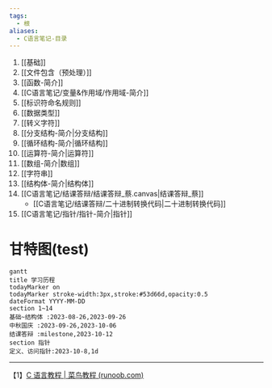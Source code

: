 ```yaml
---
tags:
  - 根
aliases:
  - C语言笔记-目录
---
```

1. [[基础]]
2. [[文件包含（预处理）]]
3. [[函数-简介]]
4. [[C语言笔记/变量&作用域/作用域-简介]]
5. [[标识符命名规则]]
6. [[数据类型]]
7. [[转义字符]]
8. [[分支结构-简介|分支结构]]
9. [[循环结构-简介|循环结构]]
10. [[运算符-简介|运算符]]
11. [[数组-简介|数组]]
12. [[字符串]]
13. [[结构体-简介|结构体]]
14. [[C语言笔记/结课答辩/结课答辩_蔡.canvas|结课答辩_蔡]]
	- [[C语言笔记/结课答辩/二十进制转换代码|二十进制转换代码]]
15. [[C语言笔记/指针/指针-简介|指针]]


# 甘特图(test)

```mermaid
gantt
title 学习历程
todayMarker on
todayMarker stroke-width:3px,stroke:#53d66d,opacity:0.5
dateFormat YYYY-MM-DD
section 1~14
基础~结构体 :2023-08-26,2023-09-26
中秋国庆 :2023-09-26,2023-10-06
结课答辩 :milestone,2023-10-12
section 指针
定义、访问指针:2023-10-8,1d
```



---
【1】[C 语言教程 | 菜鸟教程 (runoob.com)](https://www.runoob.com/cprogramming/c-tutorial.html)